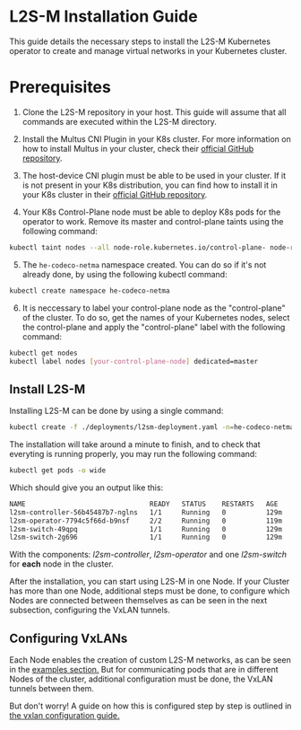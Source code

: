 # L2S-M Installation Guide
This guide details the necessary steps to install the L2S-M Kubernetes operator to create and manage virtual networks in your Kubernetes cluster.


# Prerequisites

1. Clone the L2S-M repository in your host. This guide will assume that all commands are executed within the L2S-M directory.

2. Install the Multus CNI Plugin in your K8s cluster. For more information on how to install Multus in your cluster, check their [official GitHub repository](https://github.com/k8snetworkplumbingwg/multus-cni).

3. The host-device CNI plugin must be able to be used in your cluster. If it is not present in your K8s distribution, you can find how to install it in your K8s cluster in their [official GitHub repository](https://github.com/containernetworking/plugins).

4. Your K8s Control-Plane node must be able to deploy K8s pods for the operator to work. Remove its master and control-plane taints using the following command:
```bash
kubectl taint nodes --all node-role.kubernetes.io/control-plane- node-role.kubernetes.io/master-
```

5. The `he-codeco-netma` namespace created. You can do so if it's not already done, by using the following kubectl command:

```bash
kubectl create namespace he-codeco-netma
```


6. It is neccessary to label your control-plane node as the "control-plane" of the cluster. To do so, get the names of your Kubernetes nodes, select the control-plane and apply the "control-plane" label with the following command:

```bash
kubectl get nodes
kubectl label nodes [your-control-plane-node] dedicated=master
```
 
## Install L2S-M

Installing L2S-M can be done by using a single command:

```bash
kubectl create -f ./deployments/l2sm-deployment.yaml -n=he-codeco-netma
```

The installation will take around a minute to finish, and to check that everyting is running properly, you may run the following command:

```bash
kubectl get pods -o wide
```

Which should give you an output like this:

```bash
NAME                               READY   STATUS    RESTARTS   AGE    IP           NODE    NOMINATED NODE   READINESS GATES
l2sm-controller-56b45487b7-nglns   1/1     Running   0          129m   10.1.72.72   l2sm2   <none>           <none>
l2sm-operator-7794c5f66d-b9nsf     2/2     Running   0          119m   10.1.14.45   l2sm1   <none>           <none>
l2sm-switch-49qpq                  1/1     Running   0          129m   10.1.14.63   l2sm1   <none>           <none>
l2sm-switch-2g696                  1/1     Running   0          129m   10.1.72.73   l2sm2   <none>           <none>
```
With the components: _l2sm-controller_, _l2sm-operator_ and one _l2sm-switch_ for **each** node in the cluster. 

After the installation, you can start using L2S-M in one Node. If your Cluster has more than one Node, additional steps must be done, to configure which Nodes are connected between themselves as can be seen in the next subsection, configuring the VxLAN tunnels.

## Configuring VxLANs

Each Node enables the creation of custom L2S-M networks, as can be seen in the [examples section.](../examples/) But for communicating pods that are in different Nodes of the cluster, additional configuration must be done, the VxLAN tunnels between them.

But don't worry! A guide on how this is configured step by step is outlined in [the vxlan configuration guide.](../deployment/vxlans.md)

